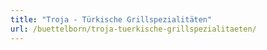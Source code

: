 ```yaml
---
title: "Troja - Türkische Grillspezialitäten"
url: /buettelborn/troja-tuerkische-grillspezialitaeten/
---
```

